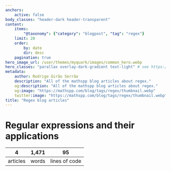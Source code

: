 ```yaml
---
anchors:
    active: false
body_classes: "header-dark header-transparent"
content:
    items:
        "@taxonomy": {"category": "blogpost", "tag": "regex"}
    limit: 20
    order:
        by: date
        dir: desc
    pagination: true
hero_image_url: /user/themes/myquark/images/common_hero.webp
hero_classes: "parallax overlay-dark-gradient text-light" # see https://demo.getgrav.org/blog-skeleton/blog/hero-classes
metadata:
    author: Rodrigo Girão Serrão
    description: "All of the mathspp blog articles about regex."
    og:description: "All of the mathspp blog articles about regex."
    og:image: "https://mathspp.com/blog/tags/regex/thumbnail.webp"
    twitter:image: "https://mathspp.com/blog/tags/regex/thumbnail.webp"
title: "Regex blog articles"
---
```



# Regular expressions and their applications


<table class="stats-table">
    <thead>
        <tr>
            <th style="text-align: center;">4</th>
            <th style="text-align: center;">1,471</th>
            <th style="text-align: center;">95</th>
        </tr>
    </thead>
    <tbody>
        <tr>
            <td style="text-align: center;">articles</td>
            <td style="text-align: center;">words</td>
            <td style="text-align: center;">lines of code</td>
        </tr>
    </tbody>
</table>